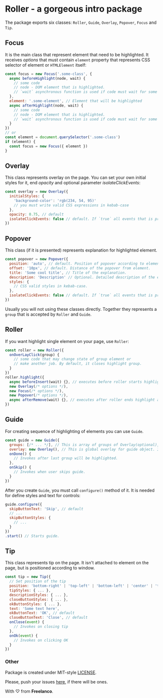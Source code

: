 # Roller - a gorgeous intro package

The package exports six classes: `Roller`, `Guide`, `Overlay`, `Popover`, `Focus` and `Tip`.

## Focus

It is the main class that represent element that need to be highlighted. It receives *options* that must contain `element` property that represents CSS selector of element or `HTMLElement` itself:

```javascript
const focus = new Focus('.some-class', {
  async beforeHighlight(node, wait) {
    // some code
    // node - DOM element that is highlighted.
    // `wait` asynchronous function is used if code must wait for some time
  },
  element: '.some-element', // Element that will be highlighted
  async afterHighlight(node, wait) {
    // some code
    // node - DOM element that is highlighted.
    // `wait` asynchronous function is used if code must wait for some time
  }
})
// or
const element = document.querySelector('.some-class')
if (element) {
  const focus = new Focus({ element })
}
```

## Overlay

This class represents overlay on the page. You can set your own initial styles for it, end *opacity* and optional parameter *isolateClickEvents*:

```javascript
const overlay = new Overlay({
  initialStyles: {
    'background-color': 'rgb(234, 54, 95)'
    // you must write valid CSS expressions in kebab-case
  },
  opacity: 0.75, // default
  isolateClickEvents: false // default. If `true` all events that is propagated inside of overlay will be isolated.
})
```

## Popover

This class (if it is presented) represents explanation for highlighted element.

```javascript
const popover = new Popover({
  position: 'auto', // default. Position of popover according to element.
  offset: '10px', // default. Distance of the popover from element.
  title: 'Some cool title', // Title of the explanation.
  description: 'Description' // Optional. Detailed description of the explanation.,
  styles: {
    // CSS valid styles in kebab-case.
  },
  isolateClickEvents: false // default. If `true` all events that is propagated inside of popover will be isolated.
})
```

Usually you will not using these classes directly. Together they represents a `group` that is accepted by `Roller` and `Guide`.

## Roller

If you want highlight single element on your page, use `Roller`:

```javascript
const roller = new Roller({
  onOverLayClick(group) {
    // some code that may change state of group element or
    // make another job. By default, it closes highlight group.
  }
})
roller.highlight({
  async beforeInsert(wait) {}, // executes before roller starts highlight element.
  new Overlay(/* options */),
  new Focus(/* options */),
  new Popover(/* options */),
  async afterRemove(wait) {}, // executes after roller ends highlight and removes above elements from DOM.
})
```

## Guide

For creating sequence of highlighting of elements you can use `Guide`.

```javascript
const guide = new Guide({
  groups: [/* ... */], // This is array of groups of Overlay(optional), Focus and Popover with hooks. Group is the same as accept Roller.,
  overlay: new Overlay(), // This is global overlay for guide object. It can be overridden by overlay in group
  onDone() {
    // Invokes after last group will be highlighted.
  },
  onSkip() {
    // Invokes when user skips guide.
  }
})
```

After you create `Guide`, you must call `configure()` method of it. It is needed for define styles and text for controls:

```javascript
guide.configure({
  skipButtonText: 'Skip', // default
  // ...
  skipButtonStyles: {
    // ...
  }
})
.start() // Starts guide.
```

## Tip

This class represents tip on the page. It isn't attached to element on the page, but is positioned according to window.

```javascript
const tip = new Tip({
  // Set position of the tip
  position: 'bottom-right' | 'top-left' | 'bottom-left' | 'center' | 'top-right'(default),
  tipStyles: { ... },
  descriptionStyles: { ... },
  closeButtonStyles: { ... },
  okButtonStyles: { ... },
  text: 'Some text here',
  okButtonText: 'OK', // default
  closeButtonText: 'Close', // default
  onClose(event) {
    // Invokes on closing tip
  },
  onOk(event) {
    // Invokes on clicking OK
  }
})
```

### Other

Package is created under MIT-style [LICENSE](LICENSE).

Please, push your issues [here](https://github.com/Freelanco-OU/roller/issues), if there will be ones.

With ♡ from **Freelanco**.
